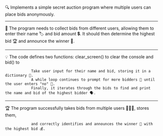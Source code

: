 🔍 Implements a simple secret auction program where multiple users can place bids anonymously.
_____________________________________________________________________________________________________________________________________________________________________

🎯 The program needs to collect bids from different users, allowing them to enter their name 🏷️ and bid amount 💲. 
                It should then determine the highest bid 🏆 and announce the winner 🎉.
_____________________________________________________________________________________________________________________________________________________________________
💡  The code defines two functions: clear_screen() to clear the console and bid() to 

                Take user input for their name and bid, storing it in a dictionary 📒. 
                A while loop continues to prompt for more bidders 🤔 until the user enters "no" 🛑. 
                Finally, it iterates through the bids to find and print the name and bid of the highest bidder 🗣️.
_____________________________________________________________________________________________________________________________________________________________________
🏆 The program successfully takes bids from multiple users 🧑‍🤝‍🧑, stores them, 
        
                and correctly identifies and announces the winner 🥇 with the highest bid 💰.
